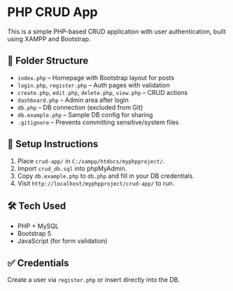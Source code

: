 
# PHP CRUD App

This is a simple PHP-based CRUD application with user authentication, built using XAMPP and Bootstrap.

## 📁 Folder Structure

- `index.php` – Homepage with Bootstrap layout for posts
- `login.php`, `register.php` – Auth pages with validation
- `create.php`, `edit.php`, `delete.php`, `view.php` – CRUD actions
- `dashboard.php` – Admin area after login
- `db.php` – DB connection (excluded from Git)
- `db.example.php` – Sample DB config for sharing
- `.gitignore` – Prevents committing sensitive/system files

## 💾 Setup Instructions

1. Place `crud-app/` in `C:/xampp/htdocs/myphpproject/`.
2. Import `crud_db.sql` into phpMyAdmin.
3. Copy `db.example.php` to `db.php` and fill in your DB credentials.
4. Visit `http://localhost/myphpproject/crud-app/` to run.

## 🛠 Tech Used

- PHP + MySQL
- Bootstrap 5
- JavaScript (for form validation)

## ✅ Credentials

Create a user via `register.php` or insert directly into the DB.
